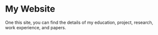 # My Website

One this site, you can find the details of my education, project, research, work experience, and papers.